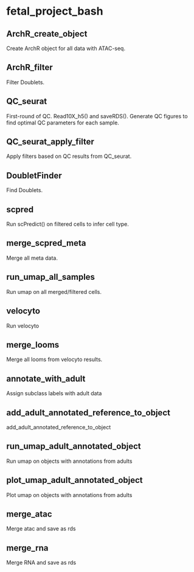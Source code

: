 # fetal_project_bash

## ArchR_create_object
Create ArchR object for all data with ATAC-seq.

## ArchR_filter
Filter Doublets.

## QC_seurat
First-round of QC. Read10X_h5() and saveRDS(). Generate QC figures to find optimal QC parameters for each sample.

## QC_seurat_apply_filter
Apply filters based on QC results from QC_seurat.

## DoubletFinder
Find Doublets.

## scpred
Run scPredict() on filtered cells to infer cell type.

## merge_scpred_meta
Merge all meta data.

## run_umap_all_samples
Run umap on all merged/filtered cells.

## velocyto
Run velocyto

## merge_looms
Merge all looms from velocyto results.

## annotate_with_adult
Assign subclass labels with adult data

## add_adult_annotated_reference_to_object
add_adult_annotated_reference_to_object

## run_umap_adult_annotated_object
Run umap on objects with annotations from adults

## plot_umap_adult_annotated_object
Plot umap on objects with annotations from adults

## merge_atac
Merge atac and save as rds

## merge_rna
Merge RNA and save as rds
